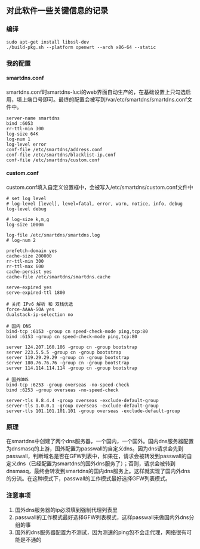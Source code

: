 ## 对此软件一些关键信息的记录

### 编译

```shell
sudo apt-get install libssl-dev
./build-pkg.sh --platform openwrt --arch x86-64 --static
```

### 我的配置

#### smartdns.conf

smartdns.conf时smartdns-luci的web界面自动生产的，在基础设置上只勾选启用，填上端口号即可。最终的配置会被写到/var/etc/smartdns/smartdns.conf文件中。

```
server-name smartdns
bind :6053
rr-ttl-min 300
log-size 64K
log-num 1
log-level error
conf-file /etc/smartdns/address.conf
conf-file /etc/smartdns/blacklist-ip.conf
conf-file /etc/smartdns/custom.conf
```

#### custom.conf

custom.conf填入自定义设置框中，会被写入/etc/smartdns/custom.conf文件中

```
# set log level
# log-level [level], level=fatal, error, warn, notice, info, debug
log-level debug

# log-size k,m,g
log-size 1000m

log-file /etc/smartdns/smartdns.log
# log-num 2

prefetch-domain yes
cache-size 200000
rr-ttl-min 300
rr-ttl-max 600
cache-persist yes
cache-file /etc/smartdns/smartdns.cache

serve-expired yes
serve-expired-ttl 1800

# 关闭 IPv6 解析 和 双栈优选
force-AAAA-SOA yes
dualstack-ip-selection no

# 国内 DNS
bind-tcp :6153 -group cn speed-check-mode ping,tcp:80
bind :6153 -group cn speed-check-mode ping,tcp:80

server 124.207.160.106 -group cn -group bootstrap
server 223.5.5.5 -group cn -group bootstrap
server 119.29.29.29 -group cn -group bootstrap
server 180.76.76.76 -group cn -group bootstrap
server 114.114.114.114 -group cn -group bootstrap

# 国外DNS
bind-tcp :6253 -group overseas -no-speed-check
bind :6253 -group overseas -no-speed-check

server-tls 8.8.4.4 -group overseas -exclude-default-group
server-tls 1.0.0.1 -group overseas -exclude-default-group
server-tls 101.101.101.101 -group overseas -exclude-default-group
```

### 原理

在smartdns中创建了两个dns服务器，一个国内，一个国外。国内dns服务器配置为dnsmasq的上游，国外配置为passwall的自定义dns。因为dns请求会先到passwall，判断域名是否在GFW列表中，如果在，请求会被转发到passwall的自定义dns（已经配置为smartdns的国外dns服务了）；否则，请求会被转到dnsmasq，最终会转发到smartdns的国内dns服务上。这样就实现了国内外dns的分流。在这种模式下，passwall的工作模式最好选择GFW列表模式。

### 注意事项

1. 国外dns服务器的ip必须填到强制代理列表里
2. passwall的工作模式最好选择GFW列表模式，这样passwall来做国内外dns分组的事
3. 国外的dns服务器配置为不测试，因为测速的ping包不会走代理，网络很有可能是不通的
